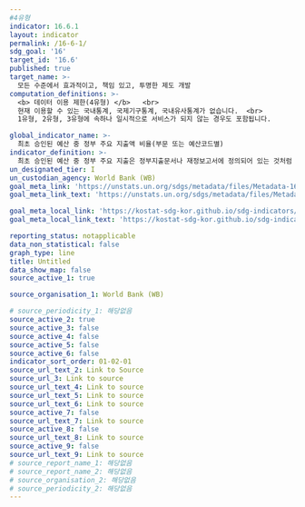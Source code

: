 ```yaml
---
#4유형
indicator: 16.6.1
layout: indicator
permalink: /16-6-1/
sdg_goal: '16'
target_id: '16.6'
published: true
target_name: >-
  모든 수준에서 효과적이고, 책임 있고, 투명한 제도 개발
computation_definitions: >-
  <b> 데이터 이용 제한(4유형) </b>   <br>
  현재 이용할 수 있는 국내통계, 국제기구통계, 국내유사통계가 없습니다.  <br> 
  1유형, 2유형, 3유형에 속하나 일시적으로 서비스가 되지 않는 경우도 포함됩니다.

global_indicator_name: >-
  최초 승인된 예산 중 정부 주요 지출액 비율(부문 또는 예산코드별)
indicator_definition: >-
  최초 승인된 예산 중 정부 주요 지출은 정부지출문서나 재정보고서에 정의되어 있는 것처럼 총예산지출(aggregate budget expenditure outturn)이 최초 승인된 예산에서 차지하는 량의 정도를 측정하는 것임
un_designated_tier: I
un_custodian_agency: World Bank (WB)
goal_meta_link: 'https://unstats.un.org/sdgs/metadata/files/Metadata-16-06-01.pdf'
goal_meta_link_text: 'https://unstats.un.org/sdgs/metadata/files/Metadata-16-06-01.pdf'

goal_meta_local_link: 'https://kostat-sdg-kor.github.io/sdg-indicators/public/data/Metadata-16-06-01_KOR.pdf'
goal_meta_local_link_text: 'https://kostat-sdg-kor.github.io/sdg-indicators/public/data/Metadata-16-06-01_KOR.pdf'

reporting_status: notapplicable
data_non_statistical: false
graph_type: line
title: Untitled
data_show_map: false
source_active_1: true

source_organisation_1: World Bank (WB)

# source_periodicity_1: 해당없음
source_active_2: true
source_active_3: false
source_active_4: false
source_active_5: false
source_active_6: false
indicator_sort_order: 01-02-01
source_url_text_2: Link to Source
source_url_3: Link to source
source_url_text_4: Link to source
source_url_text_5: Link to source
source_url_text_6: Link to source
source_active_7: false
source_url_text_7: Link to source
source_active_8: false
source_url_text_8: Link to source
source_active_9: false
source_url_text_9: Link to source
# source_report_name_1: 해당없음
# source_report_name_2: 해당없음
# source_organisation_2: 해당없음
# source_periodicity_2: 해당없음
---
```

